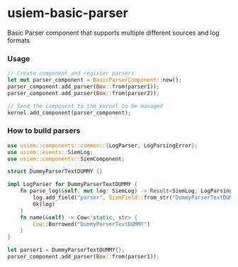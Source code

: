 # usiem-basic-parser
Basic Parser component that supports multiple different sources and log formats

### Usage

```rust
// Create component and register parsers
let mut parser_component = BasicParserComponent::new();
parser_component.add_parser(Box::from(parser1));
parser_component.add_parser(Box::from(parser2));

// Send the component to the kernel to be managed
kernel.add_component(parser_component);
```

### How to build parsers

```rust
use usiem::components::common::{LogParser, LogParsingError};
use usiem::events::SiemLog;
use usiem::components::SiemComponent;

struct DummyParserTextDUMMY {}

impl LogParser for DummyParserTextDUMMY {
    fn parse_log(&self, mut log: SiemLog) -> Result<SiemLog, LogParsingError> {
        log.add_field("parser", SiemField::from_str("DummyParserTextDUMMY"));
        Ok(log)
    }
    fn name(&self) -> Cow<'static, str> {
        Cow::Borrowed("DummyParserTextDUMMY")
    }
}

let parser1 = DummyParserTextDUMMY{};
parser_component.add_parser(Box::from(parser1));

```